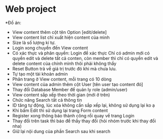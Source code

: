 # Web project
*Đồ án:
- View content thêm cột tên Option [edit/delete]
- View content list chỉ xuất hiện content của mình
- Size là số lượng kí tự.
- Login xong chuyển đến View content
- Có xác thực và phân quyền:
Login để xác thực
Chỉ có admin mới có quyền edit và delete tất cả conten, còn member thì chỉ có quyền edit và delete content của chính mình thôi phải không thầy
- Reset Button trả về giá trị trước đó khi mà chưa lưu.
- Tự tạo một tài khoản admin
- Phân trang ở View content, mỗi trang có 10 dòng
- View content của admin thêm cột User [tên user tạo content đó]
- Thay đổi Database Member để quản ly role (admin/user)
- View content sắp xếp theo thời gian (mới ở trên)
- Chức năng Search tất cả thông tin
- ID tăng tự động, lúc xóa không cần sắp xếp lại, không sử dụng lại ko ạ
- Khi bấm Edit thì sử dụng lại trang Form content
- Register xong thông báo thành công rồi quay về trang Login
- Thay đổi trên task thì báo để thầy thay đổi (hỏi nhóm trước khi thay đổi nha)
- Giữ lại nội dung của phần Search sau khi search